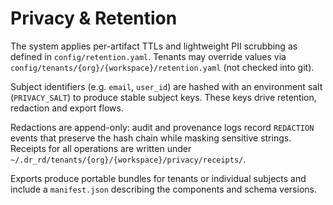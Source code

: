 # Privacy & Retention

The system applies per-artifact TTLs and lightweight PII scrubbing as defined in
`config/retention.yaml`. Tenants may override values via
`config/tenants/{org}/{workspace}/retention.yaml` (not checked into git).

Subject identifiers (e.g. `email`, `user_id`) are hashed with an environment
salt (`PRIVACY_SALT`) to produce stable subject keys. These keys drive retention,
redaction and export flows.

Redactions are append-only: audit and provenance logs record `REDACTION` events
that preserve the hash chain while masking sensitive strings. Receipts for all
operations are written under
`~/.dr_rd/tenants/{org}/{workspace}/privacy/receipts/`.

Exports produce portable bundles for tenants or individual subjects and include
a `manifest.json` describing the components and schema versions.

